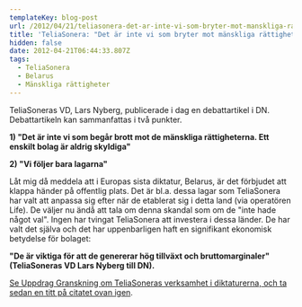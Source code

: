 ```yaml
---
templateKey: blog-post
url: /2012/04/21/teliasonera-det-ar-inte-vi-som-bryter-mot-manskliga-rattigheter
title: 'TeliaSonera: "Det är inte vi som bryter mot mänskliga rättigheter"'
hidden: false
date: 2012-04-21T06:44:33.807Z
tags:
  - TeliaSonera
  - Belarus
  - Mänskliga rättigheter
---
```


TeliaSoneras VD, Lars Nyberg, publicerade i dag en debattartikel i DN. Debattartikeln kan sammanfattas i två punkter.

**1) "Det är inte vi som begår brott mot de mänskliga rättigheterna. Ett enskilt bolag är aldrig skyldiga"**

**2) "Vi följer bara lagarna"**

Låt mig då meddela att i Europas sista diktatur, Belarus, är det förbjudet att klappa händer på offentlig plats. Det är bl.a. dessa lagar som TeliaSonera har valt att anpassa sig efter när de etablerat sig i detta land (via operatören Life). De väljer nu ändå att tala om denna skandal som om de "inte hade något val". Ingen har tvingat TeliaSonera att investera i dessa länder. De har valt det själva och det har uppenbarligen haft en signifikant ekonomisk betydelse för bolaget:

**"De är viktiga för att de genererar hög tillväxt och bruttomarginaler" (TeliaSoneras VD Lars Nyberg till DN).**

[Se Uppdrag Granskning om TeliaSoneras verksamhet i diktaturerna, och ta sedan en titt på citatet ovan igen](http://svt.se/ug/teliasonera-i-hemligt-samarbete-med-diktaturer?&_suid=778).
